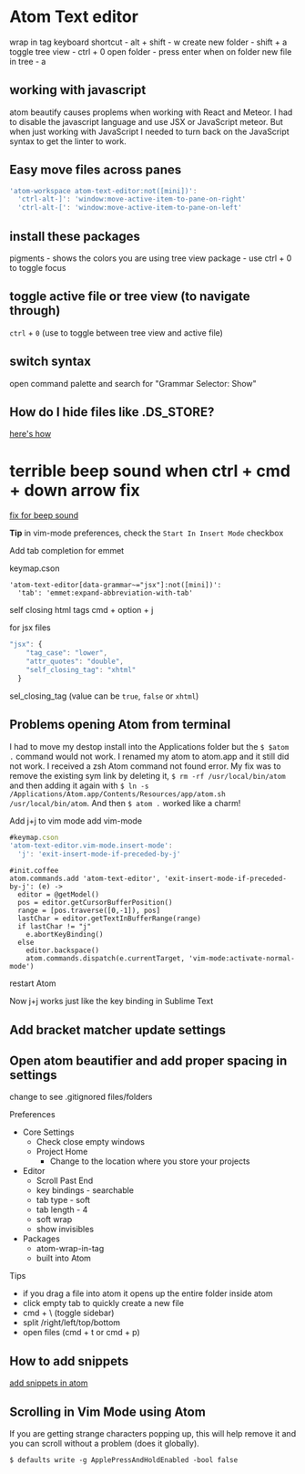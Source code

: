 # Atom Text editor
wrap in tag keyboard shortcut - alt + shift - w
create new folder - shift + a
toggle tree view - ctrl + 0
open folder - press enter when on folder
new file in tree - a

## working with javascript
atom beautify causes proplems when working with React and Meteor. I had to disable the javascript language and use JSX or JavaScript meteor. But when just working with JavaScript I needed to turn back on the JavaScript syntax to get the linter to work.

## Easy move files across panes

```js
'atom-workspace atom-text-editor:not([mini])':
  'ctrl-alt-]': 'window:move-active-item-to-pane-on-right'
  'ctrl-alt-[': 'window:move-active-item-to-pane-on-left'
```

## install these packages
pigments - shows the colors you are using
tree view package - use ctrl + 0 to toggle focus
## toggle active file or tree view (to navigate through)
`ctrl` + `0` (use to toggle between tree view and active file)

## switch syntax
open command palette and search for "Grammar Selector: Show"

## How do I hide files like .DS_STORE?
[here's how](https://discuss.atom.io/t/a-way-to-hide-the-ds-store-files-in-the-tree-view/1431/4)

# terrible beep sound when ctrl + cmd + down arrow fix
[fix for beep sound](https://github.com/atom/atom/issues/1669)

**Tip** in vim-mode preferences, check the `Start In Insert Mode` checkbox

Add tab completion for emmet

keymap.cson
```
'atom-text-editor[data-grammar~="jsx"]:not([mini])':
  'tab': 'emmet:expand-abbreviation-with-tab'
```

self closing html tags
cmd + option + j

for jsx files

```js
"jsx": {
    "tag_case": "lower",
    "attr_quotes": "double",
    "self_closing_tag": "xhtml"
  }
```

sel_closing_tag (value can be `true`, `false` or `xhtml`)



## Problems opening Atom from terminal
I had to move my destop install into the Applications folder but the `$ $atom .` command would not work. I renamed my atom to atom.app and it still did not work. I received a zsh Atom command not found error. My fix was to remove the existing sym link by deleting it, `$ rm -rf /usr/local/bin/atom` and then adding it again with `$ ln -s /Applications/Atom.app/Contents/Resources/app/atom.sh /usr/local/bin/atom`. And then `$ atom .` worked like a charm!

Add j+j to vim mode
add vim-mode

```js
#keymap.cson
'atom-text-editor.vim-mode.insert-mode':
  'j': 'exit-insert-mode-if-preceded-by-j'
```

```
#init.coffee
atom.commands.add 'atom-text-editor', 'exit-insert-mode-if-preceded-by-j': (e) ->
  editor = @getModel()
  pos = editor.getCursorBufferPosition()
  range = [pos.traverse([0,-1]), pos]
  lastChar = editor.getTextInBufferRange(range)
  if lastChar != "j"
    e.abortKeyBinding()
  else
    editor.backspace()
    atom.commands.dispatch(e.currentTarget, 'vim-mode:activate-normal-mode')
```

restart Atom

Now j+j works just like the key binding in Sublime Text

## Add bracket matcher update settings
## Open atom beautifier and add proper spacing in settings
change to see .gitignored files/folders

Preferences
* Core Settings
  - Check close empty windows
  - Project Home
    + Change to the location where you store your projects
* Editor
  - Scroll Past End
  - key bindings - searchable
  - tab type - soft
  - tab length - 4
  - soft wrap
  - show invisibles
* Packages
  - atom-wrap-in-tag
  - built into Atom

Tips
* if you drag a file into atom it opens up the entire folder inside atom
* click empty tab to quickly create a new file
* cmd + \ (toggle sidebar)
* split /right/left/top/bottom
* open files (cmd + t or cmd + p)


## How to add snippets
[add snippets in atom](https://www.sitepoint.com/use-code-snippets-atom/)

## Scrolling in Vim Mode using Atom
If you are getting strange characters popping up, this will help remove it and you can scroll without a problem (does it globally).

```
$ defaults write -g ApplePressAndHoldEnabled -bool false
```



